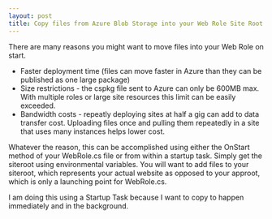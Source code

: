 ```yaml
---
layout: post
title: Copy files from Azure Blob Storage into your Web Role Site Root In Startup Task
---
```


There are many reasons you might want to move files into your Web Role on start.  
- Faster deployment time (files can move faster in Azure than they can be published as one large package)
- Size restrictions - the cspkg file sent to Azure can only be 600MB max.  With multiple roles or large site resources this limit can be easily exceeded.
- Bandwidth costs - repeatly deploying sites at half a gig can add to data transfer cost.  Uploading files once and pulling them repeatedly in a site that uses many instances helps lower cost.

Whatever the reason, this can be accomplished using either the OnStart method of your WebRole.cs file or from within a startup task.  Simply get the siteroot using environmental variables.  You will want to add files to your siteroot, which represents your actual website as opposed to your approot, which is only a launching point for WebRole.cs.

I am doing this using a Startup Task because I want to copy to happen immediately and in the background.  
